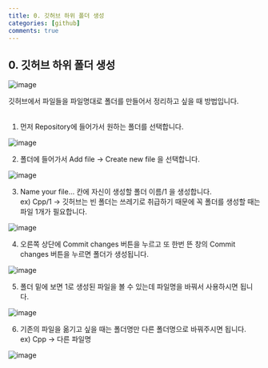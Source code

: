 ```yaml
---
title: 0. 깃허브 하위 폴더 생성
categories: [github]
comments: true
---
```


## 0. 깃허브 하위 폴더 생성

![image](https://github.com/user-attachments/assets/be0e8203-010d-483e-8cd5-9a20c24d5f10)

깃허브에서 파일들을 파일명대로 폴더를 만들어서 정리하고 싶을 때 방법입니다.<br><br>

1. 먼저 Repository에 들어가서 원하는 폴더를 선택합니다.

![image](https://github.com/user-attachments/assets/c364e27a-f640-4be1-9548-fbde3ea095f5)

2. 폴더에 들어가서 Add file -> Create new file 을 선택합니다.

![image](https://github.com/user-attachments/assets/23beb1c0-b47b-43bf-adf8-83b2b837f94b)

3. Name your file... 칸에 자신이 생성할 폴더 이름/1 을 생성합니다.<br>
   ex) Cpp/1 -> 깃허브는 빈 폴더는 쓰레기로 취급하기 때문에 꼭 폴더를 생성할 때는 파일 1개가 필요합니다.
   
![image](https://github.com/user-attachments/assets/8f1becfd-7052-4422-a533-af8ac56031ab)

4. 오른쪽 상단에 Commit changes 버튼을 누르고 또 한번 뜬 창의 Commit changes 버튼을 누르면 폴더가 생성됩니다.

![image](https://github.com/user-attachments/assets/e278b824-30b6-4245-9066-a1b47a5f242f)

5. 폴더 밑에 보면 1로 생성된 파일을 볼 수 있는데 파일명을 바꿔서 사용하시면 됩니다.

![image](https://github.com/user-attachments/assets/049c2719-8396-47c6-8245-40ee796399cb)

6. 기존의 파일을 옮기고 싶을 때는 폴더명만 다른 폴더명으로 바꿔주시면 됩니다.<br>
   ex) Cpp -> 다른 파일명
   
![image](https://github.com/user-attachments/assets/59a67f15-f657-4e56-a6e5-b4ba2325754e)


